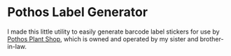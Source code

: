 # Pothos Label Generator

I made this little utility to easily generate barcode label stickers for use by [Pothos Plant Shop](https://www.google.com/maps/place/Pothos+Plant+Shop/@41.8238161,-71.3924239,16z/data=!3m1!4b1!4m6!3m5!1s0x89e4452dc448c947:0x1ccaedd52ccbfba!8m2!3d41.8238161!4d-71.3924239!16s%2Fg%2F11vx4p4xbg?entry=ttu), which is owned and operated by my sister and brother-in-law.
